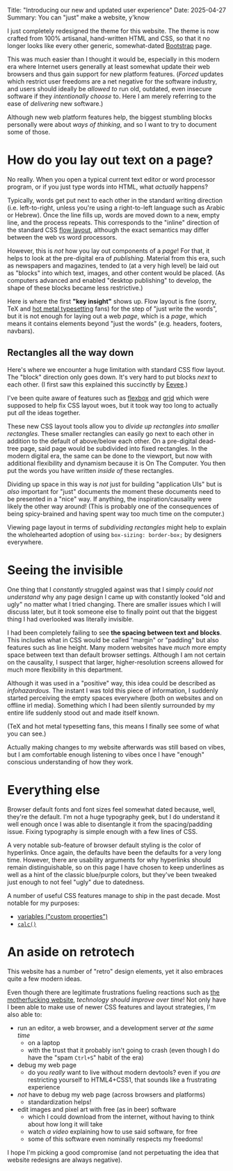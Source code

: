Title: "Introducing our new and updated user experience"
Date: 2025-04-27
Summary: You can "just" make a website, y'know

I just completely redesigned the theme for this website. The theme is now crafted from 100% artisanal, hand-written HTML and CSS, so that it no longer looks like every other generic, somewhat-dated [Bootstrap](https://getbootstrap.com/) page.

This was much easier than I thought it would be, especially in this modern era where Internet users generally at least somewhat update their web browsers and thus gain support for new platform features. (_Forced_ updates which restrict user freedoms are a net negative for the software industry, and users should ideally be _allowed to_ run old, outdated, even insecure software if they _intentionally choose_ to. Here I am merely referring to the ease of _delivering_ new software.)

Although new web platform features help, the biggest stumbling blocks personally were about _ways of thinking_, and so I want to try to document some of those.

# How do you lay out text on a page?

No really. When you open a typical current text editor or word processor program, or if you just type words into HTML, what _actually_ happens?

Typically, words get put next to each other in the standard writing direction (i.e. left-to-right, unless you're using a right-to-left language such as Arabic or Hebrew). Once the line fills up, words are moved down to a new, empty line, and the process repeats. This corresponds to the "inline" direction of the standard CSS [flow layout](https://developer.mozilla.org/en-US/docs/Web/CSS/CSS_display/Flow_layout), although the exact semantics may differ between the web vs word processors.

However, this is *not* how you lay out components of a _page_! For that, it helps to look at the pre-digital era of _publishing_. Material from this era, such as newspapers and magazines, tended to (at a very high level) be laid out as "blocks" into which text, images, and other content would be placed. (As computers advanced and enabled "desktop publishing" to develop, the shape of these blocks became less restrictive.)

Here is where the first **"key insight"** shows up. Flow layout is fine (sorry, TeX and [hot metal typesetting](https://en.wikipedia.org/wiki/Hot_metal_typesetting) fans) for the step of "just write the words", but it is not enough for laying out a web _page_, which is a _page_, which means it contains elements beyond "just the words" (e.g. headers, footers, navbars).

## Rectangles all the way down

Here's where we encounter a huge limitation with standard CSS flow layout. The "block" direction only goes down. It's very hard to put blocks _next_ to each other. (I first saw this explained this succinctly by [Eevee](https://eev.ee/blog/2020/02/01/old-css-new-css/).)

I've been quite aware of features such as [flexbox](https://css-tricks.com/snippets/css/a-guide-to-flexbox/) and [grid](https://css-tricks.com/snippets/css/complete-guide-grid/) which were supposed to help fix CSS layout woes, but it took way too long to actually put _all_ the ideas together.

These new CSS layout tools allow you to *divide up rectangles into smaller rectangles*. These smaller rectangles can easily go next to each other in addition to the default of above/below each other. On a pre-digital dead-tree page, said page would be subdivided into fixed rectangles. In the modern digital era, the same can be done to the viewport, but now with additional flexibility and dynamism because it is On The Computer. You then put the words you have written _inside of_ these rectangles.

Dividing up space in this way is _not_ just for building "application UIs" but is _also_ important for "just" documents the moment these documents need to be presented in a "nice" way. If anything, the inspiration/causality were likely the other way around! (This is probably one of the consequences of being spicy-brained and having spent way too much time on the computer.)

Viewing page layout in terms of _subdividing rectangles_ might help to explain the wholehearted adoption of using `box-sizing: border-box;` by designers everywhere.

# Seeing the invisible

One thing that I _constantly_ struggled against was that I simply _could not understand_ why any page design I came up with constantly looked "old and ugly" no matter what I tried changing. There are smaller issues which I will discuss later, but it took someone else to finally point out that the biggest thing I had overlooked was literally invisible.

I had been completely failing to see **the spacing between text and blocks**. This includes what in CSS would be called "margin" or "padding" but also features such as line height. Many modern websites have _much_ more empty space between text than default browser settings. Although I am not certain on the causality, I suspect that larger, higher-resolution screens allowed for much more flexibility in this department.

Although it was used in a "positive" way, this idea could be described as _infohazardous_. The instant I was told this piece of information, I suddenly started perceiving the empty spaces everywhere (both on websites and on offline irl media). Something which I had been silently surrounded by my entire life suddenly stood out and made itself known.

(TeX and hot metal typesetting fans, this means I finally see some of what you can see.)

Actually making changes to my website afterwards was still based on vibes, but I am comfortable enough listening to vibes once I have "enough" conscious understanding of how they work.

# Everything else

Browser default fonts and font sizes feel somewhat dated because, well, they're the default. I'm not a huge typography geek, but I do understand it well enough once I was able to disentangle it from the spacing/padding issue. Fixing typography is simple enough with a few lines of CSS.

A very notable sub-feature of browser default styling is the color of hyperlinks. Once again, the defaults have been the defaults for a very long time. However, there are usability arguments for why hyperlinks should remain distinguishable, so on this page I have chosen to keep underlines as well as a hint of the classic blue/purple colors, but they've been tweaked just enough to not feel "ugly" due to datedness.

A number of useful CSS features manage to ship in the past decade. Most notable for my purposes:

* [variables ("custom properties")](https://developer.mozilla.org/en-US/docs/Web/CSS/--*)
* [`calc()`](https://developer.mozilla.org/en-US/docs/Web/CSS/calc)

# An aside on retrotech

This website has a number of "retro" design elements, yet it also embraces quite a few modern ideas.

Even though there are legitimate frustrations fueling reactions such as [the motherfucking website](https://motherfuckingwebsite.com/), _technology should improve over time_! Not only have I been able to make use of newer CSS features and layout strategies, I'm also able to:

* run an editor, a web browser, and a development server *at the same time*
    * on a laptop
    * with the trust that it probably isn't going to crash (even though I do have the "spam `Ctrl+S`" habit of the era)
* debug my web page
    * do you _really_ want to live without modern devtools? even if you _are_ restricting yourself to HTML4+CSS1, that sounds like a frustrating experience
* _not_ have to debug my web page (across browsers and platforms)
    * standardization helps!
* edit images and pixel art with free (as in beer) software
    * which I could download from the internet, without having to think about how long it will take
    * watch _a video_ explaining how to use said software, for free
    * some of this software even nominally respects my freedoms!

I hope I'm picking a good compromise (and not perpetuating the idea that website redesigns are always negative).

